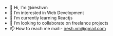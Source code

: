 - 👋 Hi, I’m @ireshvm
- 👀 I’m interested in Web Development
- 🌱 I’m currently learning Reactjs
- 💞️ I’m looking to collaborate on freelance projects
- 📫 How to reach me mail:- iresh.vm@gmail.com

<!---
ireshvm/ireshvm is a ✨ special ✨ repository because its `README.md` (this file) appears on your GitHub profile.
You can click the Preview link to take a look at your changes.
--->

